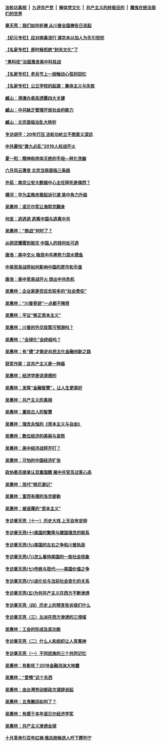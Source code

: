 

####  [法轮功真相](../../../../basic/blob/master/README.md?t=07040602) &nbsp;|&nbsp; [九评共产党](../../../../9ping.md/blob/master/README.md?t=07040602) &nbsp;|&nbsp; [解体党文化](../../../../jtdwh.md/blob/master/README.md?t=07040602)  &nbsp;|&nbsp; [共产主义的终极目的](../../../../gczydzjmd.md/blob/master/README.md?t=07040602) &nbsp;|&nbsp; [魔鬼在统治我们的世界](../../../../mgztzwmdsj.md/blob/master/README.md?t=07040602) 

#### [章天亮：我们如何祈祷 从川普全国祷告日说起](../pages/nsc423/n11944627.md?t=07040602) 

#### [【纪元专栏】应对病毒流行 渥京未以加人为先引担忧](../pages/nsc423/n11875714.md?t=07040602) 

#### [【名家专栏】是时候拒绝“封杀文化”了](../pages/nsc423/n11814093.md?t=07040602) 

#### [“黑科技”治国激发美中科技战](../pages/nsc423/n11638056.md?t=07040602) 

#### [【名家专栏】老兵节上一段触动心弦的回忆](../pages/nsc423/n11646016.md?t=07040602) 

#### [【名家专栏】公立学校的起源：集体主义与失败](../pages/nsc423/n11601833.md?t=07040602) 

#### [臧山：港澳办表态透露四大关键](../pages/nsc423/n11421628.md?t=07040602) 

#### [臧山：中共缺乏管理开放社会的能力](../pages/nsc423/n11407457.md?t=07040602) 

#### [臧山：北京面临治乱大转折](../pages/nsc423/n11406895.md?t=07040602) 

#### [专访胡平：20年打压 法轮功屹立不倒意义深远](../pages/nsc423/n11398800.md?t=07040602) 

#### [中共最怕“逢九必乱”2019人权战开火](../pages/nsc423/n11385248.md?t=07040602) 

#### [夏一阳：精神和肉体灭绝的手段—转化洗脑](../pages/nsc423/n11368250.md?t=07040602) 

#### [六月风云激变 北京当局面临三条路](../pages/nsc423/n11313668.md?t=07040602) 

#### [许茹：南京公安大数据中心主任猝死是偶然？](../pages/nsc423/n11064744.md?t=07040602) 

#### [横河：华为孟晚舟案起诉引渡 美中角力升级](../pages/nsc423/n11027230.md?t=07040602) 

#### [吴惠林：诺贝尔奖让海耶克翻身](../pages/nsc423/n10890049.md?t=07040602) 

#### [何坚：逃逃逃 逃离中国与逃离中共](../pages/nsc423/n10592891.md?t=07040602) 

#### [吴惠林：“商战”何时了？](../pages/nsc423/n10573558.md?t=07040602) 

#### [从网贷爆雷到股灾 中国人的钱何处可逃](../pages/nsc423/n10572800.md?t=07040602) 

#### [唐浩：美中交火 隐现中共黑势力混水摸鱼](../pages/nsc423/n10544040.md?t=07040602) 

#### [中美贸易战将如何影响中国的房市和币值](../pages/nsc423/n10543697.md?t=07040602) 

#### [唐浩：美中贸易战开火 烧出中共危机](../pages/nsc423/n10540126.md?t=07040602) 

#### [吴惠林：企业家是否应负较多的“社会责任”](../pages/nsc423/n10535022.md?t=07040602) 

#### [吴惠林：“川普奇迹”一点都不稀奇](../pages/nsc423/n10512808.md?t=07040602) 

#### [吴惠林：平议“修正资本主义”](../pages/nsc423/n10495724.md?t=07040602) 

#### [吴惠林：川普的外交政策可预测吗？](../pages/nsc423/n10462387.md?t=07040602) 

#### [吴惠林：“全球化”会终结吗？](../pages/nsc423/n10452838.md?t=07040602) 

#### [吴惠林：有“德”才能走向民主化金融创新之路](../pages/nsc423/n10432292.md?t=07040602) 

#### [获奖作家：这共产主义是一种癌](../pages/nsc423/n10431541.md?t=07040602) 

#### [吴惠林：经济学是讲道德的](../pages/nsc423/n10398014.md?t=07040602) 

#### [吴惠林：发挥“金融智慧”，让人生更美好](../pages/nsc423/n10375019.md?t=07040602) 

#### [吴惠林：共产主义的真相](../pages/nsc423/n10351394.md?t=07040602) 

#### [吴惠林：重拾古人的智慧](../pages/nsc423/n10337691.md?t=07040602) 

#### [吴惠林：理念永恒的《资本主义与自由》](../pages/nsc423/n10316274.md?t=07040602) 

#### [吴惠林：数位经济的美丽与哀愁](../pages/nsc423/n10292946.md?t=07040602) 

#### [吴惠林：美中经济战将开打？](../pages/nsc423/n10258825.md?t=07040602) 

#### [吴惠林：可怕的中国经济扩张](../pages/nsc423/n10219147.md?t=07040602) 

#### [政协委员提承认双重国籍 揭中共官员过客心态](../pages/nsc423/n10208809.md?t=07040602) 

#### [吴惠林：现代“桃花源记”](../pages/nsc423/n10185234.md?t=07040602) 

#### [吴惠林：富而有德的洛克斐勒](../pages/nsc423/n10142264.md?t=07040602) 

#### [吴惠林：被诬蔑的“资本主义”](../pages/nsc423/n10124816.md?t=07040602) 

#### [专访章天亮（十一）历史大戏 上天自有安排](../pages/nsc423/n10094905.md?t=07040602) 

#### [专访章天亮(十)美国的繁荣与建国理念的联系](../pages/nsc423/n10094899.md?t=07040602) 

#### [专访章天亮(九)美国的左右之争和川普执政](../pages/nsc423/n10094889.md?t=07040602) 

#### [专访章天亮(八)怎么看待美国的一些社会现象](../pages/nsc423/n10094857.md?t=07040602) 

#### [专访章天亮(七)传统与现代——美国价值之争](../pages/nsc423/n10093140.md?t=07040602) 

#### [专访章天亮(六)进化论与当前社会变化的关系](../pages/nsc423/n10092036.md?t=07040602) 

#### [专访章天亮(五)为何共产主义在西方不断渗透](../pages/nsc423/n10083620.md?t=07040602) 

#### [专访章天亮（四）历史上的预言告诉我们什么](../pages/nsc423/n10083606.md?t=07040602) 

#### [专访章天亮（三）左派在西方渗透的三领域](../pages/nsc423/n10081115.md?t=07040602) 

#### [吴惠林：工会的形成及其功能](../pages/nsc423/n10080633.md?t=07040602) 

#### [专访章天亮（二）什么人和组织让人背离神](../pages/nsc423/n10076637.md?t=07040602) 

#### [专访章天亮（一）不同民族的三个共同记忆](../pages/nsc423/n10074188.md?t=07040602) 

#### [吴惠林：有影呒？2018金融泡沫大地震](../pages/nsc423/n10040534.md?t=07040602) 

#### [吴惠林：“爱情”这个东西](../pages/nsc423/n10019423.md?t=07040602) 

#### [吴惠林：由台湾劳动部政次请辞说起](../pages/nsc423/n9979679.md?t=07040602) 

#### [吴惠林：五鬼搬运如何了？](../pages/nsc423/n9925338.md?t=07040602) 

#### [吴惠林：有感于本年诺贝尔经济学奖](../pages/nsc423/n9871883.md?t=07040602) 

#### [吴惠林：共产主义渗透全球](../pages/nsc423/n9812748.md?t=07040602) 

#### [十月革命引百年红祸 俄总统候选人吁下葬列宁](../pages/nsc423/n9810182.md?t=07040602) 

